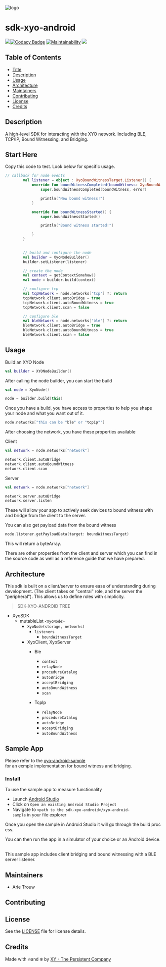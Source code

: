 [logo]: https://cdn.xy.company/img/brand/XY_Logo_GitHub.png

![logo]

# sdk-xyo-android

[![](https://travis-ci.org/XYOracleNetwork/sdk-core-kotlin.svg?branch=master)](https://travis-ci.org/XYOracleNetwork/sdk-xyo-android)[![Codacy Badge](https://api.codacy.com/project/badge/Grade/2fb2eb69c1db455299ffce57b0216aa6)](https://www.codacy.com/app/XYOracleNetwork/sdk-xyo-android?utm_source=github.com&utm_medium=referral&utm_content=XYOracleNetwork/sdk-xyo-android&utm_campaign=Badge_Grade) [![Maintainability](https://api.codeclimate.com/v1/badges/af641257b27ecea22a9f/maintainability)](https://codeclimate.com/github/XYOracleNetwork/sdk-xyo-android/maintainability) [![](https://img.shields.io/gitter/room/XYOracleNetwork/Stardust.svg)](https://gitter.im/XYOracleNetwork/Dev)

## Table of Contents

-   [Title](#sdk-xyo-android)
-   [Description](#description)
-   [Usage](#usage)
-   [Architecture](#architecture)
-   [Maintainers](#maintainers)
-   [Contributing](#contributing)
-   [License](#license)
-   [Credits](#credits)

## Description 

A high-level SDK for interacting with the XYO network.
Including BLE, TCP/IP, Bound Witnessing, and Bridging. 

## Start Here 

Copy this code to test. Look below for specific usage. 

``` kotlin 
// callback for node events
        val listener = object : XyoBoundWitnessTarget.Listener() {
            override fun boundWitnessCompleted(boundWitness: XyoBoundWitness?, error: String?) {
                super.boundWitnessCompleted(boundWitness, error)

                println("New bound witness!")
            }

            override fun boundWitnessStarted() {
                super.boundWitnessStarted()

                println("Bound witness started!")

            }
        }
        

        // build and configure the node
        val builder = XyoNodeBuilder()
        builder.setListener(listener)

        // create the node
        val context = getContextSomehow()
        val node = builder.build(context)

        // configure tcp
        val tcpNetwork = node.networks["tcp"] ?: return
        tcpNetwork.client.autoBridge = true
        tcpNetwork.client.autoBoundWitness = true
        tcpNetwork.client.scan = false

        // configure ble
        val bleNetwork = node.networks["ble"] ?: return
        bleNetwork.client.autoBridge = true
        bleNetwork.client.autoBoundWitness = true
        bleNetwork.client.scan = false
```

## Usage

Build an XYO Node 

```kotlin
val builder = XYONodeBuilder()
``` 

After calling the node builder, you can start the build

```kotlin
val node = XyoNode()

node = builder.build(this)
```

Once you have a build, you have access to properties to help you shape your node and what you want out of it. 

```kotlin
node.networks["this can be "ble" or "tcpip""]
```

After choosing the network, you have these properties available

Client

```kotlin
val network = node.networks["network"]

network.client.autoBridge
network.client.autoBoundWitness
network.client.scan
```

Server

```kotlin
val network = node.networks["network"]

network.server.autoBridge
network.server.listen
```

These will allow your app to actively seek devices to bound witness with and bridge from the client to the server.

You can also get payload data from the bound witness 

```kotlin
node.listener.getPayloadData(target: boundWitnessTarget)
```

This will return a byteArray.

There are other properties from the client and server which you can find in the source code as well as a reference guide that we have prepared. 


## Architecture

This sdk is built on a client/server to ensure ease of understanding during development. (The client takes on "central" role, and the server the "peripheral"). This allows us to define roles with simplicity. 

> SDK-XYO-ANDROID TREE

- XyoSDK
  - mutableList `<XyoNode>` 
    - `XyoNode(storage, networks)`
      - `listeners`
        - `boundWitnessTarget`
    - XyoClient, XyoServer
      - Ble
        - `context`
        - `relayNode`
        - `procedureCatalog`
        - `autoBridge`
        - `acceptBridging`
        - `autoBoundWitness`
        - `scan`
    
      - TcpIp
        - `relayNode`
        - `procedureCatalog`
        - `autoBridge`
        - `acceptBridging`
        - `autoBoundWitness`

## Sample App

Please refer to the [xyo-android-sample](/xyo-android-sample/src/main/java/network/xyo/sdk/sample/MainActivity.kt) for an exmple implementation for bound witness and bridging. 

### Install

To use the sample app to measure functionality

- Launch [Android Studio](https://developer.android.com/studio/install)
- Click on `Open an existing Android Studio Project`
- Navigate to `<path to the sdk-xyo-android>/xyo-android-sample` in your file explorer

Once you open the sample in Android Studio it will go through the build process.

You can then run the app in a simulator of your choice or an Android device. 

This sample app includes client bridging and bound witnessing with a BLE server listener. 

## Maintainers

- Arie Trouw

## Contributing

## License

See the [LICENSE](LICENSE) file for license details.

## Credits

Made with 🔥and ❄️ by [XY - The Persistent Company](https://www.xy.company)
